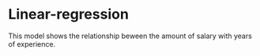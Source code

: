 # Linear-regression
This model shows the relationship beween the amount of salary with years of experience.
